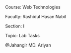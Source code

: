 Course: Web Technologies 

Faculty: Rashidul Hasan Nabil

Section: I

Topic: Lab Tasks


@Jahangir MD. Ariyan
